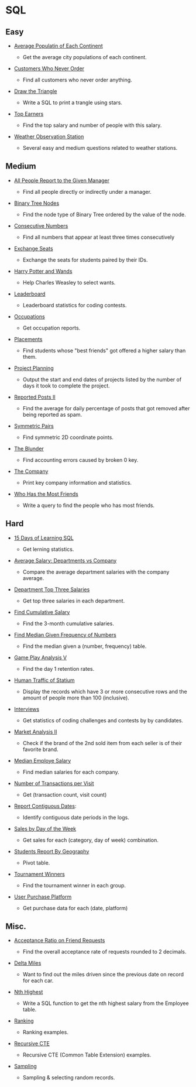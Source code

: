 SQL
===

## Easy

+ [Average Populatin of Each Continent](population.sql)
  - Get the average city populations of each continent.

+ [Customers Who Never Order](customers_who_never_order.sql)
  - Find all customers who never order anything.

+ [Draw the Triangle](draw-the-triangle.sql)
  - Write a SQL to print a trangle using stars.

+ [Top Earners](top-earners.sql)
  - Find the top salary and number of people with this salary.

+ [Weather Observation Station](weather-observation-station.sql)
  - Several easy and medium questions related to weather stations.


## Medium

+ [All People Report to the Given Manager](all-people-report-to-the-given-manager.sql)
  - Find all people directly or indirectly under a manager.

+ [Binary Tree Nodes](binary-three-nodes.sql)
  - Find the node type of Binary Tree ordered by the value of the node.

+ [Consecutive Numbers](consecutive-numbers.sql)
  - Find all numbers that appear at least three times consecutively

+ [Exchange Seats](exchange-seat.sql)
  - Exchange the seats for students paired by their IDs.

+ [Harry Potter and Wands](harry-potter-and-wands.sql)
  - Help Charles Weasley to select wants.

+ [Leaderboard](leaderboard.sql)
  - Leaderboard statistics for coding contests.

+ [Occupations](occupations.sql)
  - Get occupation reports.

+ [Placements](placements.sql)
  - Find students whose "best friends" got offered a higher salary than them.

+ [Project Planning](project-planning.sql)
  - Output the start and end dates of projects listed by the number of days it took to complete the project.

+ [Reported Posts II](reported-posts-ii.sql)
  - Find the average for daily percentage of posts that got removed after being reported as spam.

+ [Symmetric Pairs](symmetric-pairs.sql)
  - Find symmetric 2D coordinate points.

+ [The Blunder](the-blunder.sql)
  - Find accounting errors caused by broken 0 key.

+ [The Company](the-company.sql)
  - Print key company information and statistics.

+ [Who Has the Most Friends](who-has-the-most-friends.sql)
  - Write a query to find the people who has most friends.


## Hard

+ [15 Days of Learning SQL](15-days-of-learning.sql)
  - Get lerning statistics.

+ [Average Salary: Departments vs Company](average-salary-dep-vs-company.sql)
  - Compare the average department salaries with the company average.

+ [Department Top Three Salaries](top-three-in-each-group.sql)
  - Get top three salaries in each department.

+ [Find Cumulative Salary](find-cumulative-salary.sql)
  - Find the 3-month cumulative salaries.

+ [Find Median Given Frequency of Numbers](find-median-given-frequency-of-numbers.sql)
  - Find the median given a (number, frequency) table.

+ [Game Play Analysis V](game-play-analysis-v.sql)
  - Find the day 1 retention rates.

+ [Human Traffic of Statium](human-traffic-of-stadium.sql)
  - Display the records which have 3 or more consecutive rows and the amount of people more than 100 (inclusive).

+ [Interviews](interviews.sql)
  - Get statistics of coding challenges and contests by by candidates.

+ [Market Analysis II](market-analysis-ii.sql)
  - Check if the brand of the 2nd sold item from each seller is of their favorite brand.

+ [Median Employe Salary](median-employee-salary.sql)
  - Find median salaries for each company.

+ [Number of Transactions per Visit](number-of-transactions-per-visit.sql)
  - Get (transaction count, visit count)

+ [Report Contiguous Dates](report-contiguous-dates.sql):
  - Identify contiguous date periods in the logs.

+ [Sales by Day of the Week](sales-by-day-of-the-week.sql)
  - Get sales for each (category, day of week) combination.

+ [Students Report By Geography](students-report-by-geography.sql)
  - Pivot table.

+ [Tournament Winners](tournament-winners.sql)
  - Find the tournament winner in each group. 

+ [User Purchase Platform](user-purchase-platform.sql)
  - Get purchase data for each (date, platform)


## Misc.

+ [Acceptance Ratio on Friend Requests](acceptance_ratio.sql)
  - Find the overall acceptance rate of requests rounded to 2 decimals.

+ [Delta Miles](delta_miles.sql)
  - Want to find out the miles driven since the previous date on record for each car. 

+ [Nth Highest](nth_highest.sql)
  - Write a SQL function to get the nth highest salary from the Employee table.

+ [Ranking](rank.sql)
  - Ranking examples.

+ [Recursive CTE](recursive_cte.sql)
  - Recursive CTE (Common Table Extension) examples.

+ [Sampling](sampling.sql)
  - Sampling & selecting random records.


